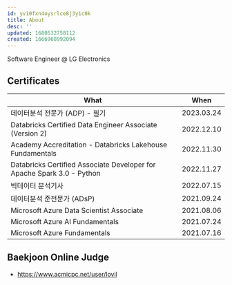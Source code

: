 ```yaml
---
id: yv10fxn4oysrlce8j3yic0k
title: About
desc: ''
updated: 1680532758112
created: 1666968992094
---
```


Software Engineer @ LG Electronics


## Certificates

What|When
----|----
데이터분석 전문가 (ADP) - 필기 |2023.03.24
Databricks Certified Data Engineer Associate (Version 2) |2022.12.10
Academy Accreditation - Databricks Lakehouse Fundamentals |2022.11.30
Databricks Certified Associate Developer for Apache Spark 3.0 - Python |2022.11.27
빅데이터 분석기사 |2022.07.15
데이터분석 준전문가 (ADsP) |2021.09.24
Microsoft Azure Data Scientist Associate |2021.08.06
Microsoft Azure AI Fundamentals |2021.07.24
Microsoft Azure Fundamentals |2021.07.16

## Baekjoon Online Judge
- https://www.acmicpc.net/user/lovil